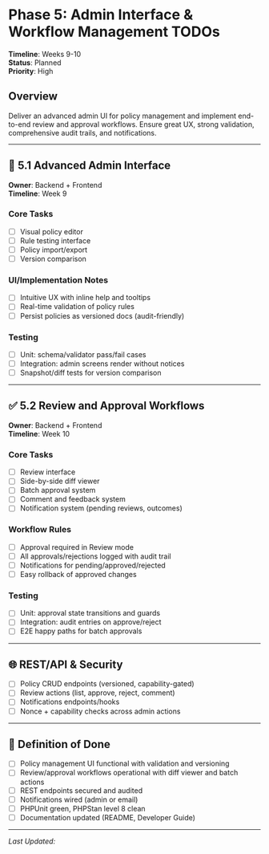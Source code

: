 # Phase 5: Admin Interface & Workflow Management TODOs

**Timeline**: Weeks 9-10  
**Status**: Planned  
**Priority**: High

## Overview
Deliver an advanced admin UI for policy management and implement end-to-end review and approval workflows. Ensure great UX, strong validation, comprehensive audit trails, and notifications.

---

## 🧭 5.1 Advanced Admin Interface
**Owner**: Backend + Frontend  
**Timeline**: Week 9

### Core Tasks
- [ ] Visual policy editor
- [ ] Rule testing interface
- [ ] Policy import/export
- [ ] Version comparison

### UI/Implementation Notes
- [ ] Intuitive UX with inline help and tooltips
- [ ] Real-time validation of policy rules
- [ ] Persist policies as versioned docs (audit-friendly)

### Testing
- [ ] Unit: schema/validator pass/fail cases
- [ ] Integration: admin screens render without notices
- [ ] Snapshot/diff tests for version comparison

---

## ✅ 5.2 Review and Approval Workflows
**Owner**: Backend + Frontend  
**Timeline**: Week 10

### Core Tasks
- [ ] Review interface
- [ ] Side-by-side diff viewer
- [ ] Batch approval system
- [ ] Comment and feedback system
- [ ] Notification system (pending reviews, outcomes)

### Workflow Rules
- [ ] Approval required in Review mode
- [ ] All approvals/rejections logged with audit trail
- [ ] Notifications for pending/approved/rejected
- [ ] Easy rollback of approved changes

### Testing
- [ ] Unit: approval state transitions and guards
- [ ] Integration: audit entries on approve/reject
- [ ] E2E happy paths for batch approvals

---

## 🌐 REST/API & Security
- [ ] Policy CRUD endpoints (versioned, capability-gated)
- [ ] Review actions (list, approve, reject, comment)
- [ ] Notifications endpoints/hooks
- [ ] Nonce + capability checks across admin actions

---

## 📌 Definition of Done
- [ ] Policy management UI functional with validation and versioning
- [ ] Review/approval workflows operational with diff viewer and batch actions
- [ ] REST endpoints secured and audited
- [ ] Notifications wired (admin or email)
- [ ] PHPUnit green, PHPStan level 8 clean
- [ ] Documentation updated (README, Developer Guide)

---

_Last Updated: <?= date('Y-m-d') ?>_


